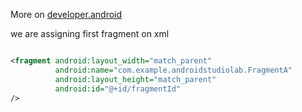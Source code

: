 More on [developer.android](https://developer.android.com/guide/fragments)

we are assigning first fragment on xml

````xml

<fragment android:layout_width="match_parent"
          android:name="com.example.androidstudiolab.FragmentA"
          android:layout_height="match_parent"
          android:id="@+id/fragmentId"
/>
````
